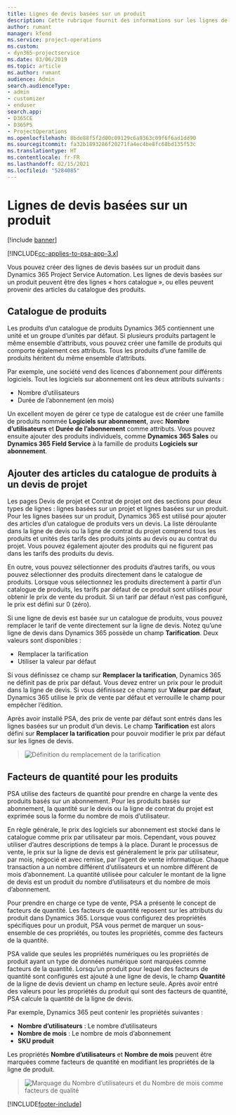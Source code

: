```yaml
---
title: Lignes de devis basées sur un produit
description: Cette rubrique fournit des informations sur les lignes de devis basées sur un produit.
author: rumant
manager: kfend
ms.service: project-operations
ms.custom:
- dyn365-projectservice
ms.date: 03/06/2019
ms.topic: article
ms.author: rumant
audience: Admin
search.audienceType:
- admin
- customizer
- enduser
search.app:
- D365CE
- D365PS
- ProjectOperations
ms.openlocfilehash: 8bde88f5f2d00c09129c6a9363c09f6f6ad1dd90
ms.sourcegitcommit: fa32b1893286f20271fa4ec4be8fc68bd135f53c
ms.translationtype: HT
ms.contentlocale: fr-FR
ms.lasthandoff: 02/15/2021
ms.locfileid: "5284085"
---
```

# <a name="product-based-quote-lines"></a>Lignes de devis basées sur un produit

[!include [banner](../includes/psa-now-project-operations.md)]

[!INCLUDE[cc-applies-to-psa-app-3.x](../includes/cc-applies-to-psa-app-3x.md)]


Vous pouvez créer des lignes de devis basées sur un produit dans Dynamics 365 Project Service Automation. Les lignes de devis basées sur un produit peuvent être des lignes « hors catalogue », ou elles peuvent provenir des articles du catalogue des produits.

## <a name="product-catalog"></a>Catalogue de produits

Les produits d’un catalogue de produits Dynamics 365 contiennent une unité et un groupe d’unités par défaut. Si plusieurs produits partagent le même ensemble d’attributs, vous pouvez créer une famille de produits qui comporte également ces attributs. Tous les produits d’une famille de produits héritent du même ensemble d’attributs.

Par exemple, une société vend des licences d’abonnement pour différents logiciels. Tout les logiciels sur abonnement ont les deux attributs suivants :

- Nombre d’utilisateurs 
- Durée de l’abonnement (en mois)

Un excellent moyen de gérer ce type de catalogue est de créer une famille de produits nommée **Logiciels sur abonnement**, avec **Nombre d’utilisateurs** et **Durée de l’abonnement** comme attributs. Vous pouvez ensuite ajouter des produits individuels, comme **Dynamics 365 Sales** ou **Dynamics 365 Field Service** à la famille de produits **Logiciels sur abonnement**.

## <a name="adding-product-catalog-items-to-a-project-quote"></a>Ajouter des articles du catalogue de produits à un devis de projet

Les pages Devis de projet et Contrat de projet ont des sections pour deux types de lignes : lignes basées sur un projet et lignes basées sur un produit. Pour les lignes basées sur un produit, Dynamics 365 est utilisé pour ajouter des articles d’un catalogue de produits vers un devis. La liste déroulante dans la ligne de devis ou la ligne de contrat du projet comprend tous les produits et unités des tarifs des produits joints au devis ou au contrat du projet. Vous pouvez également ajouter des produits qui ne figurent pas dans les tarifs des produits du devis.

En outre, vous pouvez sélectionner des produits d’autres tarifs, ou vous pouvez sélectionner des produits directement dans le catalogue de produits. Lorsque vous sélectionnez les produits directement à partir d’un catalogue de produits, les tarifs par défaut de ce produit sont utilisés pour obtenir le prix de vente du produit. Si un tarif par défaut n’est pas configuré, le prix est défini sur 0 (zéro).

Si une ligne de devis est basée sur un catalogue de produits, vous pouvez remplacer le tarif de vente directement sur la ligne de devis. Notez qu’une ligne de devis dans Dynamics 365 possède un champ **Tarification**. Deux valeurs sont disponibles :

- Remplacer la tarification  
- Utiliser la valeur par défaut

Si vous définissez ce champ sur **Remplacer la tarification**, Dynamics 365 ne définit pas de prix par défaut. Vous devez entrer un prix pour le produit dans la ligne de devis. Si vous définissez ce champ sur **Valeur par défaut**, Dynamics 365 utilise le prix de vente par défaut et verrouille le champ pour empêcher l’édition.

Après avoir installé PSA, des prix de vente par défaut sont entrés dans les lignes basées sur un produit d’un devis. Le champ **Tarification** est alors défini sur **Remplacer la tarification** pour pouvoir modifier le prix par défaut sur les lignes de devis.

> ![Définition du remplacement de la tarification](media/basic-guide-10.png)
 
## <a name="quantity-factors-for-products"></a>Facteurs de quantité pour les produits

PSA utilise des facteurs de quantité pour prendre en charge la vente des produits basés sur un abonnement. Pour les produits basés sur abonnement, la quantité sur le devis ou la ligne de contrat du projet est exprimée sous la forme du nombre de mois d’utilisateur.

En règle générale, le prix des logiciels sur abonnement est stocké dans le catalogue comme prix par utilisateur par mois. Cependant, vous pouvez utiliser d’autres descriptions de temps à la place. Durant le processus de vente, le prix sur la ligne de devis est généralement le prix par utilisateur, par mois, négocié et avec remise, par l’agent de vente informatique. Chaque transaction a un nombre différent d’utilisateurs et un nombre différent de mois d’abonnement. La quantité utilisée pour calculer le montant de la ligne de devis est un produit du nombre d’utilisateurs et du nombre de mois d’abonnement.

Pour prendre en charge ce type de vente, PSA a présenté le concept de facteurs de quantité. Les facteurs de quantité reposent sur les attributs du produit dans Dynamics 365. Lorsque vous configurez des propriétés spécifiques pour un produit, PSA vous permet de marquer un sous-ensemble de ces propriétés, ou toutes les propriétés, comme des facteurs de la quantité.

PSA valide que seules les propriétés numériques ou les propriétés de produit ayant un type de données numérique sont marquées comme facteurs de la quantité. Lorsqu’un produit pour lequel des facteurs de quantité sont configurés est ajouté à une ligne de devis, le champ **Quantité** de la ligne de devis devient un champ en lecture seule. Après avoir entré des valeurs pour les propriétés du produit qui sont des facteurs de quantité, PSA calcule la quantité de la ligne de devis.

Par exemple, Dynamics 365 peut contenir les propriétés suivantes : 

- **Nombre d’utilisateurs** : Le nombre d’utilisateurs 
- **Nombre de mois** : Le nombre de mois d’abonnement
- **SKU produit** 

Les propriétés **Nombre d’utilisateurs** et **Nombre de mois** peuvent être marquées comme facteurs de quantité en modifiant les propriétés de la ligne de produit. 

> ![Marquage du Nombre d’utilisateurs et du Nombre de mois comme facteurs de qualité](media/basic-guide-11.png)
 


[!INCLUDE[footer-include](../includes/footer-banner.md)]
